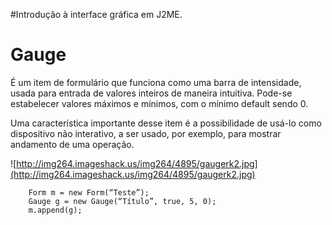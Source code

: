 #Introdução à interface gráfica em J2ME.

# Gauge #

É um item de formulário que funciona como uma barra de intensidade, usada para entrada de valores inteiros de maneira intuitiva. Pode-se estabelecer valores máximos e mínimos, com o mínimo default sendo 0.

Uma característica importante desse item é a possibilidade de usá-lo como dispositivo não interativo, a ser usado, por exemplo, para mostrar andamento de uma operação.

![http://img264.imageshack.us/img264/4895/gaugerk2.jpg](http://img264.imageshack.us/img264/4895/gaugerk2.jpg)

```
	Form m = new Form(“Teste”);
	Gauge g = new Gauge(“Título”, true, 5, 0);
	m.append(g);
```
